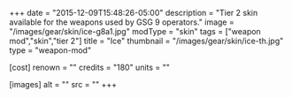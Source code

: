 +++
date = "2015-12-09T15:48:26-05:00"
description = "Tier 2 skin available for the weapons used by GSG 9 operators."
image = "/images/gear/skin/ice-g8a1.jpg"
modType = "skin"
tags = ["weapon mod","skin","tier 2"]
title = "Ice"
thumbnail = "/images/gear/skin/ice-th.jpg"
type = "weapon-mod"

[cost]
  renown = ""
  credits = "180"
  units = ""

[images]
  alt = ""
  src = ""
+++
